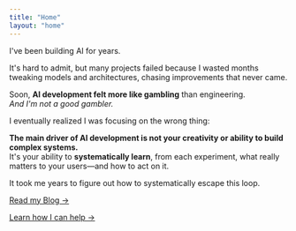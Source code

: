 ```yaml
---
title: "Home"
layout: "home"
---
```


I've been building AI for years.

It's hard to admit, but many projects failed because I wasted months tweaking models and architectures, chasing improvements that never came.

Soon, **AI development felt more like gambling** than engineering.  
_And I'm not a good gambler._

I eventually realized I was focusing on the wrong thing:

**The main driver of AI development is not your creativity or ability to build complex systems.**  
It's your ability to **systematically learn**, from each experiment, what really matters to your users—and how to act on it.

It took me years to figure out how to systematically escape this loop.

<!-- You don't have to: -->

[Read my Blog →](./articles/)

[Learn how I can help →](./work-with-me)
